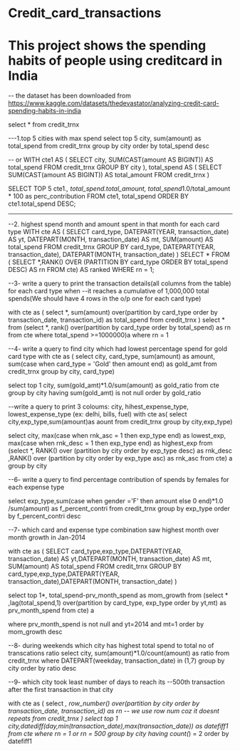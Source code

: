 # Credit_card_transactions
# This project shows the spending habits of people using creditcard in India

-- the dataset has been downloaded from
https://www.kaggle.com/datasets/thedevastator/analyzing-credit-card-spending-habits-in-india

select * from credit_trnx

---1.top 5 cities with max spend
select top 5 city, sum(amount) as total_spend
from credit_trnx
group by city
order by total_spend desc

-- or
WITH cte1 AS (
  SELECT city, SUM(CAST(amount AS BIGINT)) AS total_spend
  FROM credit_trnx
  GROUP BY city
),
total_spend AS (
  SELECT SUM(CAST(amount AS BIGINT)) AS total_amount
  FROM credit_trnx
)

SELECT TOP 5 cte1.*, total_spend.total_amount, total_spend*1.0/total_amount * 100 as perc_contribution
FROM cte1, total_spend
ORDER BY cte1.total_spend DESC;

------------------------------------
--2. highest spend month and amount spent in that month for each card type
WITH cte AS (
  SELECT 
    card_type,
    DATEPART(YEAR, transaction_date) AS yt,
    DATEPART(MONTH, transaction_date) AS mt,
    SUM(amount) AS total_spend
  FROM credit_trnx
  GROUP BY 
    card_type, 
    DATEPART(YEAR, transaction_date), 
    DATEPART(MONTH, transaction_date)
)
SELECT * FROM (
  SELECT *,RANK() OVER (PARTITION BY card_type ORDER BY total_spend DESC) AS rn
  FROM cte) AS ranked
WHERE rn = 1;

--3- write a query to print the transaction details(all columns from the table) for each card type when
--it reaches a cumulative of  1,000,000 total spends(We should have 4 rows in the o/p one for each card type)

with cte as (
select *, sum(amount) over(partition by card_type order by transaction_date, transaction_id) as total_spend
from credit_trnx
)
select *  from (select *, rank() over(partition by card_type order by total_spend) as rn
from cte where total_spend >=1000000)a where rn = 1

--4- write a query to find city which had lowest percentage spend for gold card type
with cte as (
select city, card_type, sum(amount) as amount,
sum(case when card_type = 'Gold' then amount end) as gold_amt
from credit_trnx
group by city, card_type)

select top 1 city, sum(gold_amt)*1.0/sum(amount) as gold_ratio
from cte
group by city
having sum(gold_amt) is not null
order by gold_ratio 

--write a query to print 3 coloums: city, hihest_expense_type, lowest_expense_type (ex: delhi, bills, fuel)
with cte as(
select city,exp_type,sum(amount)as aount from credit_trnx
group by city,exp_type)

select city, max(case when rnk_asc = 1 then exp_type end) as lowest_exp,
max(case when rnk_desc = 1 then exp_type end) as highest_exp
from
(select *,
RANK() over (partition by city order by exp_type desc) as rnk_desc 
,RANK() over (partition by city order by exp_type asc) as rnk_asc
from cte) a
group by city

--6- write a query to find percentage contribution of spends by females for each expense type

select exp_type,sum(case when gender ='F' then amount else 0 end)*1.0 /sum(amount) as f_percent_contri 
from credit_trnx
group by exp_type
order by f_percent_contri desc

--7- which card and expense type combination saw highest month over month growth in Jan-2014

with cte as (
SELECT card_type,exp_type,DATEPART(YEAR, transaction_date) AS yt,DATEPART(MONTH, transaction_date) AS mt,
SUM(amount) AS total_spend
FROM credit_trnx
GROUP BY card_type,exp_type,DATEPART(YEAR, transaction_date),DATEPART(MONTH, transaction_date)
)

select top 1*, total_spend-prv_month_spend as mom_growth
from
(select *
,lag(total_spend,1) over(partition by card_type, exp_type order by yt,mt) as prv_month_spend
from cte) a

where prv_month_spend is not null and yt=2014 and mt=1
order by mom_growth desc

--8- during weekends which city has highest total spend to total no of transcations ratio 
select city, sum(amount)*1.0/count(amount) as ratio
from credit_trnx
where DATEPART(weekday, transaction_date) in (1,7)
group by city
order by ratio desc

--9- which city took least number of days to reach its
--500th transaction after the first transaction in that city

with cte as (
select *, 
row_number() over(partition by city order by transaction_date, transaction_id) as rn -- we use row num coz it doesnt repeats
from credit_trnx
)
select top 1 city,datediff(day,min(transaction_date),max(transaction_date)) as datefiff1
from cte 
where rn = 1 or rn = 500
group by city
having count(*) = 2
order by datefiff1
